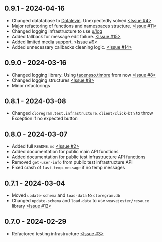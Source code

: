 ## 0.9.1 - 2024-04-16
* Changed datatabase to [Datalevin](https://github.com/juji-io/datalevin). Unexpectedly solved [<Issue #4>](#4)
* Major refactoring of functions and namespaces structure. [<Issue #11>](#11)
* Changed logging infrastructure to use [μ/log](https://github.com/BrunoBonacci/mulog?tab=readme-ov-file)
* Added fallback for message edit failure. [<Issue #15>](#15)
* Added limited media support. [<Issue #9>](#9)
* Added unnecessary callbacks cleaning logic. [<Issue #14>](#14)

## 0.9.0 - 2024-03-16
* Changed logging library. Using [taoensso.timbre](https://github.com/taoensso/timbre) from now [<Issue #8>](#8)
* Changed logging structures [<Issue #8>](#8)
* Minor refactorings

## 0.8.1 - 2024-03-08
* Changed `cloregram.test.infrastructure.client/click-btn` to throw Exception if no expected button

## 0.8.0 - 2024-03-07
* Added full `README.md` [<Issue #2>](https://github.com/algoflora/cloregram/issues/2)
* Added documentation for public main API functions
* Added documentation for public test infrastructure API functions
* Removed `get-user-info` from public test infrastructure API
* Fixed crash of `last-temp-message` if no temp messages

## 0.7.1 - 2024-03-04
* Moved `update-schema` and `load-data` to `cloregram.db`
* Changed `update-schema` and `load-data` to use `weavejester/resauce` library [<Issue #12>](https://github.com/algoflora/cloregram/issues/12)

## 0.7.0 - 2024-02-29
* Refactored testing infrastructure [<Issue #3>](https://github.com/algoflora/cloregram/issues/3)
